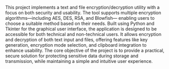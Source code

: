 This project implements a text and file encryption/decryption utility with a focus on both security and 
usability. The tool supports multiple encryption algorithms—including AES, DES, RSA, and Blowfish—
 enabling users to choose a suitable method based on their needs. 
Built using Python and Tkinter for the graphical user interface, the application is designed to be accessible 
for both technical and non-technical users. It allows encryption and decryption of both text input and files, 
offering features like key generation, encryption mode selection, and clipboard integration to enhance 
usability. 
The core objective of the project is to provide a practical, secure solution for protecting sensitive data during 
storage and transmission, while maintaining a simple and intuitive user experience. 
